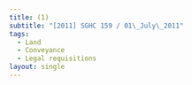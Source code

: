 ```yaml
---
title: (1)
subtitle: "[2011] SGHC 159 / 01\_July\_2011"
tags:
  - Land
  - Conveyance
  - Legal requisitions
layout: single
---
```



